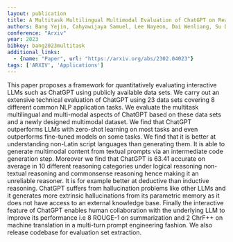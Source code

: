 ```yaml
---
layout: publication
title: A Multitask Multilingual Multimodal Evaluation of ChatGPT on Reasoning Hallucination and Interactivity
authors: Bang Yejin, Cahyawijaya Samuel, Lee Nayeon, Dai Wenliang, Su Dan, Wilie Bryan, Lovenia Holy, Ji Ziwei, Yu Tiezheng, Chung Willy, Do Quyet V., Xu Yan, Fung Pascale
conference: "Arxiv"
year: 2023
bibkey: bang2023multitask
additional_links:
  - {name: "Paper", url: "https://arxiv.org/abs/2302.04023"}
tags: ['ARXIV', 'Applications']
---
```

This paper proposes a framework for quantitatively evaluating interactive LLMs such as ChatGPT using publicly available data sets. We carry out an extensive technical evaluation of ChatGPT using 23 data sets covering 8 different common NLP application tasks. We evaluate the multitask multilingual and multi-modal aspects of ChatGPT based on these data sets and a newly designed multimodal dataset. We find that ChatGPT outperforms LLMs with zero-shot learning on most tasks and even outperforms fine-tuned models on some tasks. We find that it is better at understanding non-Latin script languages than generating them. It is able to generate multimodal content from textual prompts via an intermediate code generation step. Moreover we find that ChatGPT is 63.41 accurate on average in 10 different reasoning categories under logical reasoning non-textual reasoning and commonsense reasoning hence making it an unreliable reasoner. It is for example better at deductive than inductive reasoning. ChatGPT suffers from hallucination problems like other LLMs and it generates more extrinsic hallucinations from its parametric memory as it does not have access to an external knowledge base. Finally the interactive feature of ChatGPT enables human collaboration with the underlying LLM to improve its performance i.e 8 ROUGE-1 on summarization and 2 ChrF++ on machine translation in a multi-turn prompt engineering fashion. We also release codebase for evaluation set extraction.
